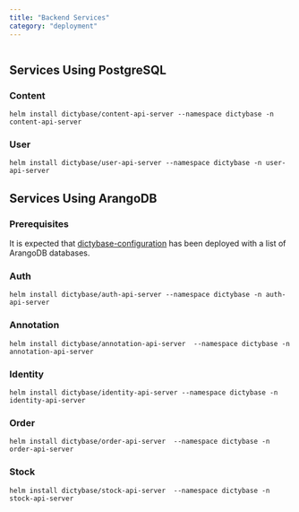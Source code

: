 ```yaml
---
title: "Backend Services"
category: "deployment"
---
```


```toc

```

## Services Using PostgreSQL

### Content

```shell
helm install dictybase/content-api-server --namespace dictybase -n content-api-server
```

### User

```shell
helm install dictybase/user-api-server --namespace dictybase -n user-api-server
```

## Services Using ArangoDB

### Prerequisites

It is expected that [dictybase-configuration](/deployment/dictyconfig) has been deployed with a list
of ArangoDB databases.

### Auth

```shell
helm install dictybase/auth-api-server --namespace dictybase -n auth-api-server
```

### Annotation

```shell
helm install dictybase/annotation-api-server  --namespace dictybase -n annotation-api-server
```

### Identity

```shell
helm install dictybase/identity-api-server --namespace dictybase -n identity-api-server
```

### Order

```shell
helm install dictybase/order-api-server  --namespace dictybase -n order-api-server
```

### Stock

```shell
helm install dictybase/stock-api-server  --namespace dictybase -n stock-api-server
```
